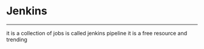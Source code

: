 # Jenkins
************
it is a collection of jobs is called jenkins pipeline
it is a free resource and trending 
